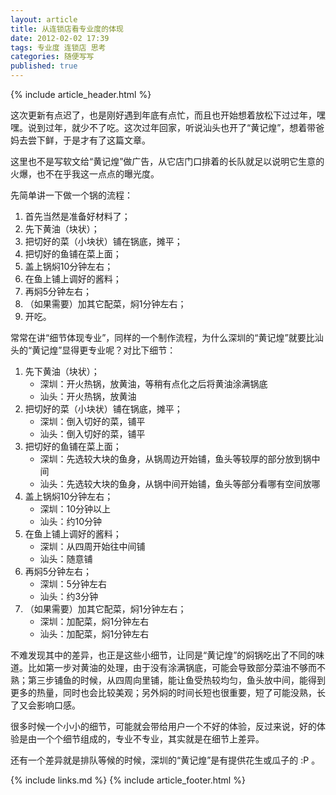 ```yaml
---
layout: article
title: 从连锁店看专业度的体现
date: 2012-02-02 17:39
tags: 专业度 连锁店 思考
categories: 随便写写
published: true
---
```


{% include  article_header.html %}

这次更新有点迟了，也是刚好遇到年底有点忙，而且也开始想着放松下过过年，嘿嘿。说到过年，就少不了吃。这次过年回家，听说汕头也开了“黄记煌”，想着带爸妈去尝下鲜，于是才有了这篇文章。

这里也不是写软文给“黄记煌”做广告，从它店门口排着的长队就足以说明它生意的火爆，也不在乎我这一点点的曝光度。

先简单讲一下做一个锅的流程：

1. 首先当然是准备好材料了；
2. 先下黄油（块状）；
3. 把切好的菜（小块状）铺在锅底，摊平；
4. 把切好的鱼铺在菜上面；
5. 盖上锅焖10分钟左右；
6. 在鱼上铺上调好的酱料；
7. 再焖5分钟左右；
8. （如果需要）加其它配菜，焖1分钟左右；
9. 开吃。

常常在讲“细节体现专业”，同样的一个制作流程，为什么深圳的“黄记煌”就要比汕头的“黄记煌”显得更专业呢？对比下细节：

1. 先下黄油（块状）；
	- 深圳：开火热锅，放黄油，等稍有点化之后将黄油涂满锅底
	- 汕头：开火热锅，放黄油
2. 把切好的菜（小块状）铺在锅底，摊平；
	- 深圳：倒入切好的菜，铺平
	- 汕头：倒入切好的菜，铺平
3. 把切好的鱼铺在菜上面；
	- 深圳：先选较大块的鱼身，从锅周边开始铺，鱼头等较厚的部分放到锅中间
	- 汕头：先选较大块的鱼身，从锅中间开始铺，鱼头等部分看哪有空间放哪
4. 盖上锅焖10分钟左右；
	- 深圳：10分钟以上
	- 汕头：约10分钟
5. 在鱼上铺上调好的酱料；
	- 深圳：从四周开始往中间铺
	- 汕头：随意铺
6. 再焖5分钟左右；
	- 深圳：5分钟左右
	- 汕头：约3分钟
7. （如果需要）加其它配菜，焖1分钟左右；
	- 深圳：加配菜，焖1分钟左右
	- 汕头：加配菜，焖1分钟左右

不难发现其中的差异，也正是这些小细节，让同是“黄记煌”的焖锅吃出了不同的味道。比如第一步对黄油的处理，由于没有涂满锅底，可能会导致部分菜油不够而不熟；第三步铺鱼的时候，从四周向里铺，能让鱼受热较均匀，鱼头放中间，能得到更多的热量，同时也会比较美观；另外焖的时间长短也很重要，短了可能没熟，长了又会影响口感。

很多时候一个小小的细节，可能就会带给用户一个不好的体验，反过来说，好的体验是由一个个细节组成的，专业不专业，其实就是在细节上差异。

还有一个差异就是排队等候的时候，深圳的“黄记煌”是有提供花生或瓜子的 :P 。

{% include links.md %}
{% include article_footer.html %}
